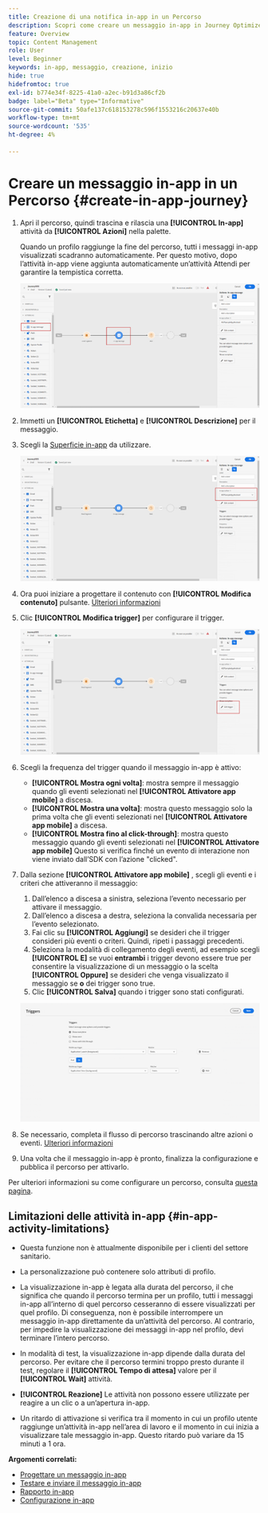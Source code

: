```yaml
---
title: Creazione di una notifica in-app in un Percorso
description: Scopri come creare un messaggio in-app in Journey Optimizer
feature: Overview
topic: Content Management
role: User
level: Beginner
keywords: in-app, messaggio, creazione, inizio
hide: true
hidefromtoc: true
exl-id: b774e34f-8225-41a0-a2ec-b91d3a86cf2b
badge: label="Beta" type="Informative"
source-git-commit: 50afe137c618153278c596f1553216c20637e40b
workflow-type: tm+mt
source-wordcount: '535'
ht-degree: 4%

---
```


# Creare un messaggio in-app in un Percorso {#create-in-app-journey}

1. Apri il percorso, quindi trascina e rilascia una **[!UICONTROL In-app]** attività da **[!UICONTROL Azioni]** nella palette.

   Quando un profilo raggiunge la fine del percorso, tutti i messaggi in-app visualizzati scadranno automaticamente. Per questo motivo, dopo l’attività in-app viene aggiunta automaticamente un’attività Attendi per garantire la tempistica corretta.

   ![](assets/in_app_journey_1.png)

1. Immetti un **[!UICONTROL Etichetta]** e **[!UICONTROL Descrizione]** per il messaggio.

1. Scegli la [Superficie in-app](inapp-configuration.md) da utilizzare.

   ![](assets/in_app_journey_2.png)

1. Ora puoi iniziare a progettare il contenuto con **[!UICONTROL Modifica contenuto]** pulsante. [Ulteriori informazioni](design-in-app.md)

1. Clic **[!UICONTROL Modifica trigger]** per configurare il trigger.

   ![](assets/in_app_journey_4.png)

1. Scegli la frequenza del trigger quando il messaggio in-app è attivo:

   * **[!UICONTROL Mostra ogni volta]**: mostra sempre il messaggio quando gli eventi selezionati nel **[!UICONTROL Attivatore app mobile]** a discesa.
   * **[!UICONTROL Mostra una volta]**: mostra questo messaggio solo la prima volta che gli eventi selezionati nel **[!UICONTROL Attivatore app mobile]** a discesa.
   * **[!UICONTROL Mostra fino al click-through]**: mostra questo messaggio quando gli eventi selezionati nel **[!UICONTROL Attivatore app mobile]** Questo si verifica finché un evento di interazione non viene inviato dall’SDK con l’azione &quot;clicked&quot;.

1. Dalla sezione **[!UICONTROL Attivatore app mobile]** , scegli gli eventi e i criteri che attiveranno il messaggio:

   1. Dall’elenco a discesa a sinistra, seleziona l’evento necessario per attivare il messaggio.
   1. Dall’elenco a discesa a destra, seleziona la convalida necessaria per l’evento selezionato.
   1. Fai clic su **[!UICONTROL Aggiungi]** se desideri che il trigger consideri più eventi o criteri. Quindi, ripeti i passaggi precedenti.
   1. Seleziona la modalità di collegamento degli eventi, ad esempio scegli **[!UICONTROL E]** se vuoi **entrambi** i trigger devono essere true per consentire la visualizzazione di un messaggio o la scelta **[!UICONTROL Oppure]** se desideri che venga visualizzato il messaggio se **o** dei trigger sono true.
   1. Clic **[!UICONTROL Salva]** quando i trigger sono stati configurati.

   ![](assets/in_app_journey_3.png)

1. Se necessario, completa il flusso di percorso trascinando altre azioni o eventi. [Ulteriori informazioni](../building-journeys/about-journey-activities.md)

1. Una volta che il messaggio in-app è pronto, finalizza la configurazione e pubblica il percorso per attivarlo.

Per ulteriori informazioni su come configurare un percorso, consulta [questa pagina](../building-journeys/journey-gs.md).

## Limitazioni delle attività in-app {#in-app-activity-limitations}

* Questa funzione non è attualmente disponibile per i clienti del settore sanitario.

* La personalizzazione può contenere solo attributi di profilo.

* La visualizzazione in-app è legata alla durata del percorso, il che significa che quando il percorso termina per un profilo, tutti i messaggi in-app all’interno di quel percorso cesseranno di essere visualizzati per quel profilo.  Di conseguenza, non è possibile interrompere un messaggio in-app direttamente da un’attività del percorso. Al contrario, per impedire la visualizzazione dei messaggi in-app nel profilo, devi terminare l’intero percorso.

* In modalità di test, la visualizzazione in-app dipende dalla durata del percorso. Per evitare che il percorso termini troppo presto durante il test, regolare il **[!UICONTROL Tempo di attesa]** valore per il **[!UICONTROL Wait]** attività.

* **[!UICONTROL Reazione]** Le attività non possono essere utilizzate per reagire a un clic o a un’apertura in-app.

* Un ritardo di attivazione si verifica tra il momento in cui un profilo utente raggiunge un’attività in-app nell’area di lavoro e il momento in cui inizia a visualizzare tale messaggio in-app. Questo ritardo può variare da 15 minuti a 1 ora.

**Argomenti correlati:**

* [Progettare un messaggio in-app](design-in-app.md)
* [Testare e inviare il messaggio in-app](send-in-app.md)
* [Rapporto in-app](../reports/campaign-global-report.md#inapp-report)
* [Configurazione in-app](inapp-configuration.md)
